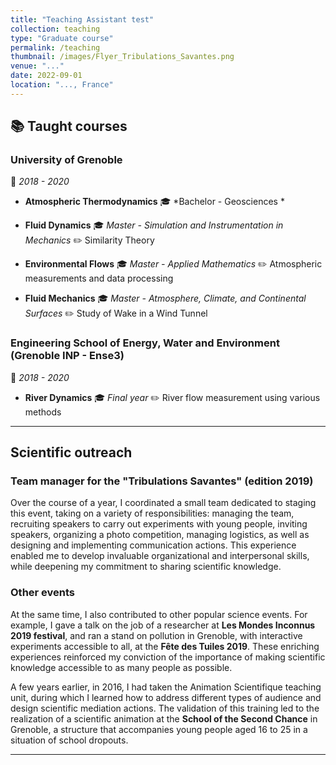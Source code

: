 ```yaml
---
title: "Teaching Assistant test"
collection: teaching
type: "Graduate course"
permalink: /teaching
thumbnail: /images/Flyer_Tribulations_Savantes.png
venue: "..."
date: 2022-09-01
location: "..., France"
---
```

## 📚 Taught courses

### University of Grenoble
📅 *2018 - 2020* 

- **Atmospheric Thermodynamics**
🎓 *Bachelor - Geosciences *

- **Fluid Dynamics**
🎓 *Master - Simulation and Instrumentation in Mechanics*
✏️ Similarity Theory

- **Environmental Flows**
🎓 *Master - Applied Mathematics*
✏️ Atmospheric measurements and data processing

- **Fluid Mechanics**
🎓 *Master - Atmosphere, Climate, and Continental Surfaces*
✏️ Study of Wake in a Wind Tunnel

### Engineering School of Energy, Water and Environment (Grenoble INP - Ense3)
📅 *2018 - 2020* 

- **River Dynamics**
🎓 *Final year*
✏️ River flow measurement using various methods

---

## Scientific outreach

### Team manager for the "Tribulations Savantes" (edition 2019)

Over the course of a year, I coordinated a small team dedicated to staging this event, taking on a variety of responsibilities: managing the team, recruiting speakers to carry out experiments with young people, inviting speakers, organizing a photo competition, managing logistics, as well as designing and implementing communication actions. This experience enabled me to develop invaluable organizational and interpersonal skills, while deepening my commitment to sharing scientific knowledge. 

### Other events  

At the same time, I also contributed to other popular science events. For example, I gave a talk on the job of a researcher at **Les Mondes Inconnus 2019 festival**, and ran a stand on pollution in Grenoble, with interactive experiments accessible to all, at the **Fête des Tuiles 2019**. These enriching experiences reinforced my conviction of the importance of making scientific knowledge accessible to as many people as possible.

A few years earlier, in 2016, I had taken the Animation Scientifique teaching unit, during which I learned how to address different types of audience and design scientific mediation actions. The validation of this training led to the realization of a scientific animation at the **School of the Second Chance** in Grenoble, a structure that accompanies young people aged 16 to 25 in a situation of school dropouts.

---
